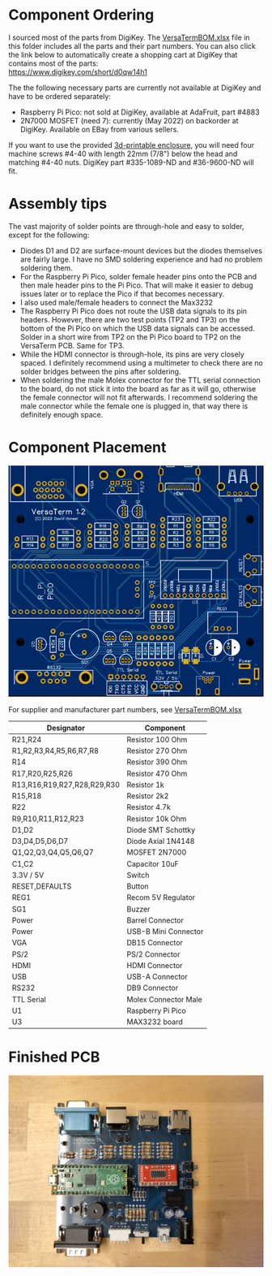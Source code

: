 # Component Ordering

I sourced most of the parts from DigiKey. The [VersaTermBOM.xlsx](VersaTermBOM.xlsx) file in this folder includes all the parts and their part numbers.
You can also click the link below to automatically create a shopping cart at DigiKey that contains most of the parts:<BR>
https://www.digikey.com/short/d0qw14h1

The the following necessary parts are currently not available at DigiKey and have to be ordered separately:
  - Raspberry Pi Pico: not sold at DigiKey, available at AdaFruit, part #4883
  - 2N7000 MOSFET (need 7): currently (May 2022) on backorder at DigiKey. Available on EBay from various sellers.

If you want to use the provided [3d-printable enclosure](../enclosure), you will need four machine screws #4-40 with length 22mm (7/8") below the head and matching
#4-40 nuts. DigiKey part #335-1089-ND and #36-9600-ND will fit.
  
# Assembly tips
  
The vast majority of solder points are through-hole and easy to solder, except for the following:
  - Diodes D1 and D2 are surface-mount devices but the diodes themselves are fairly large. I have no SMD soldering experience and had no problem soldering them.
  - For the Raspberry Pi Pico, solder female header pins onto the PCB and then male header pins to the Pi Pico. That will make it easier to debug issues later 
  or to replace the Pico if that becomes necessary.
  - I also used male/female headers to connect the Max3232
  - The Raspberry Pi Pico does not route the USB data signals to its pin headers. However, there are two test points (TP2 and TP3) on the bottom of the Pi Pico 
  on which the USB data signals can be accessed. Solder in a short wire from TP2 on the Pi Pico board to TP2 on the VersaTerm PCB. Same for TP3.
  - While the HDMI connector is through-hole, its pins are very closely spaced. I definitely recommend using a multimeter to check there are no solder bridges 
  between the pins after soldering.
  - When soldering the male Molex connector for the TTL serial connection to the board, do not stick it into the board as far as it will go, otherwise the 
  female connector will not fit afterwards. I recommend soldering the male connector while the female one is plugged in, that way there is definitely enough space.

# Component Placement

![Empty Board](../pictures/board_empty.png)
  
For supplier and manufacturer part numbers, see [VersaTermBOM.xlsx](VersaTermBOM.xlsx)

Designator	|  Component
------------|-------------
R21,R24	| Resistor 100 Ohm
R1,R2,R3,R4,R5,R6,R7,R8	| Resistor 270 Ohm
R14	| Resistor 390 Ohm
R17,R20,R25,R26	| Resistor 470 Ohm
R13,R16,R19,R27,R28,R29,R30	| Resistor 1k
R15,R18	| Resistor 2k2
R22	| Resistor 4.7k
R9,R10,R11,R12,R23	| Resistor 10k Ohm
D1,D2	| Diode SMT Schottky
D3,D4,D5,D6,D7 | Diode Axial 1N4148
Q1,Q2,Q3,Q4,Q5,Q6,Q7 | MOSFET 2N7000
C1,C2 | Capacitor 10uF
3.3V / 5V	| Switch
RESET,DEFAULTS | Button
REG1	| Recom 5V Regulator
SG1	| Buzzer
Power	| Barrel Connector
Power	| USB-B Mini Connector
VGA	| DB15 Connector
PS/2	| PS/2 Connector
HDMI	| HDMI Connector
USB	| USB-A Connector
RS232	| DB9 Connector
TTL Serial	| Molex Connector Male
U1	| Raspberry Pi Pico
U3	| MAX3232 board
  
# Finished PCB
![board_top](../pictures/board_top.jpg)
